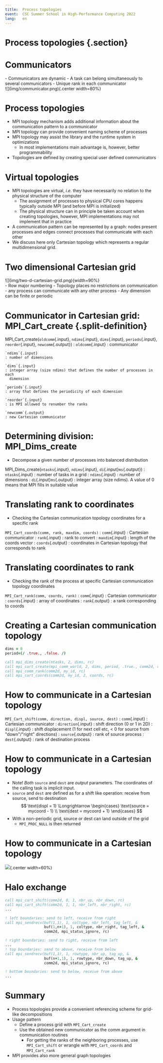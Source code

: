 ```yaml
---
title:  Process topologies
event:  CSC Summer School in High-Performance Computing 2022
lang:   en
---
```


# Process topologies {.section}

# Communicators

<div class="column">
- Communicators are dynamic
- A task can belong simultaneously to several communicators
    - Unique rank in each communicator
</div>
<div class="column">
![](img/communicator.png){.center width=80%}
</div>

# Process topologies

- MPI topology mechanism adds additional information about the
  communication pattern to a communicator
- MPI topology can provide convenient naming scheme of processes
- MPI topology may assist the library and the runtime system in
  optimizations
    - In most implementations main advantage is, however, better programmability
- Topologies are defined by creating special user defined
  communicators

# Virtual topologies

- MPI topologies are virtual, *i.e.* they have necessarily no relation
  to the physical structure of the computer
    - The assignment of processes to physical CPU cores happens
      typically outside MPI (and before MPI is initialized)
    - The physical structure can in principle be taken account when
      creating topologies, however, MPI implementations may not
      implement that in practice
- A communication pattern can be represented by a graph: nodes present
  processes and edges connect processes that communicate with each other
- We discuss here only Cartesian topology which represents a regular
  multidimensional grid.

# Two dimensional Cartesian grid

<div class=column>
![](img/two-d-cartesian-grid.png){width=90%}
</div>
<div class=column>
- Row major numbering
- Topology places no restrictions on communication
    - any process can communicate with any other process
- Any dimension can be finite or periodic
</div>

# Communicator in Cartesian grid: MPI_Cart_create {.split-definition}

MPI_Cart_create(`oldcomm`{.input}, `ndims`{.input}, `dims`{.input}, `periods`{.input}, `reorder`{.input}, `newcomm`{.output})
  : `oldcomm`{.input}
    : communicator

    `ndims`{.input}
    : number of dimensions

    `dims`{.input}
    : integer array (size ndims) that defines the number of processes in each
      dimension

    `periods`{.input}
    : array that defines the periodicity of each dimension

    `reorder`{.input}
    : is MPI allowed to renumber the ranks

    `newcomm`{.output}
    : new Cartesian communicator

# Determining division: MPI_Dims_create

- Decompose a given number of processes into balanced distribution

MPI_Dims_create(`ntasks`{.input}, `ndims`{.input}, `di`{.input}`ms`{.output})
  : `ntasks`{.input}
    : number of tasks in a grid
  : `ndims`{.input}
    : number of dimensions
  :  `di`{.input}`ms`{.output}
    : integer array (size ndims). A value of 0 means that MPI fills in
      suitable value



# Translating rank to coordinates

- Checking the Cartesian communication topology coordinates for a
  specific rank

`MPI_Cart_coords(comm, rank, maxdim, coords)`
  : `comm`{.input}
    : Cartesian communicator
  : `rank`{.input}
    : rank to convert
  : `maxdim`{.input}
    : length of the coords vector
  : `coords`{.output}
    : coordinates in Cartesian topology that corresponds to rank


# Translating coordinates to rank

- Checking the rank of the process at specific Cartesian communication
  topology coordinates

`MPI_Cart_rank(comm, coords, rank)`
  : `comm`{.input}
    : Cartesian communicator
  : `coords`{.input}
    : array of coordinates
  : `rank`{.output}
    : a rank corresponding to coords


# Creating a Cartesian communication topology

```fortran
dims = 0
period=(/ .true., .false. /)

call mpi_dims_create(ntasks, 2, dims, rc)
call mpi_cart_create(mpi_comm_world, 2, dims, period, .true., comm2d, rc)
call mpi_comm_rank(comm2d, my_id, rc)
call mpi_cart_coords(comm2d, my_id, 2, coords, rc)
```


# How to communicate in a Cartesian topology

`MPI_Cart_shift(comm, direction, displ, source, dest)`
  : `comm`{.input}
    : Cartesian communicator
  : `direction`{.input}
    : shift direction (0 or 1 in 2D)
  : `displ`{.input}
    : shift displacement (1 for next cell etc, < 0 for source from "down"/"right" directions)
  : `source`{.output}
    : rank of source process
  : `dest`{.output}
    : rank of destination process

# How to communicate in a Cartesian topology

- Note! *Both* `source` and `dest` are *output* parameters. The
  coordinates of the calling task is implicit input.
- `source` and `dest` are defined as for a shift like operation:
  receive from source, send to destination
    $$
     \text{displ = 1}  \Longrightarrow
     \begin{cases}
       \text{source = mycoord - 1} \\
       \text{dest = mycoord + 1}
     \end{cases}
    $$
- With a non-periodic grid, source or dest can land outside of the grid
    - `MPI_PROC_NULL` is then returned

# How to communicate in a Cartesian topology

![](img/two-d-cartesian-shift.png){.center width=60%}


# Halo exchange

```fortran
call mpi_cart_shift(comm2d, 0, 1, nbr_up, nbr_down, rc)
call mpi_cart_shift(comm2d, 1, 1, nbr_left, nbr_right, rc)
...

! left boundaries: send to left, receive from right
call mpi_sendrecv(buf(1,1), 1, coltype, nbr_left, tag_left, &
                  buf(1,n+1), 1, coltype, nbr_right, tag_left, &
                  comm2d, mpi_status_ignore, rc)

! right boundaries: send to right, receive from left
...
! top boundaries: send to above, receive from below
call mpi_sendrecv(buf(1,1), 1, rowtype, nbr_up, tag_up, &
                  buf(n+1,1), 1, rowtype, nbr_down, tag_up, &
                  comm2d, mpi_status_ignore, rc)

! bottom boundaries: send to below, receive from above
...
```

# Summary

- Process topologies provide a convenient referencing scheme for grid-like
  decompositions
- Usage pattern
    - Define a process grid with `MPI_Cart_create`
    - Use the obtained new communicator as the comm argument in communication
      routines
        - For getting the ranks of the neighboring processes, use
          `MPI_Cart_shift` or wrangle with `MPI_Cart_coords` and
          `MPI_Cart_rank`
- MPI provides also more general graph topologies
